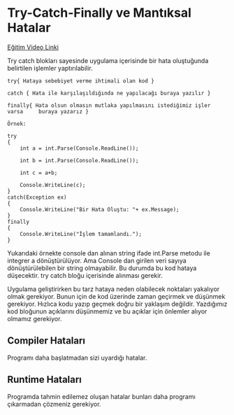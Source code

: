 # Try-Catch-Finally ve Mantıksal Hatalar

[Eğitim Video Linki](https://www.youtube.com/watch?v=EyKsQljzoco)

Try catch blokları sayesinde uygulama içerisinde bir hata oluştuğunda belirtilen işlemler yaptırılabilir.

    try{ Hataya sebebiyet verme ihtimali olan kod }

    catch { Hata ile karşılaşıldığında ne yapılacağı buraya yazılır }

    finally{ Hata olsun olmasın mutlaka yapılmasını istediğimiz işler varsa     buraya yazarız }

    Örnek:

    try
    {
        int a = int.Parse(Console.ReadLine());

        int b = int.Parse(Console.ReadLine());

        int c = a+b;

        Console.WriteLine(c);
    }
    catch(Exception ex)
    {
        Console.WriteLine("Bir Hata Oluştu: "+ ex.Message);
    }
    finally
    {
        Console.WriteLine("İşlem tamamlandı.");
    }

Yukarıdaki örnekte console dan alınan string ifade int.Parse metodu ile integrer a dönüştürülüyor. Ama Console dan girilen veri sayıya dönüştürülebilen bir string olmayabilir. Bu durumda bu kod hataya düşecektir. try catch bloğu içerisinde alınması gerekir.

Uygulama geliştirirken bu tarz hataya neden olabilecek noktaları yakalıyor olmak gerekiyor. Bunun için de kod üzerinde zaman geçirmek ve düşünmek gerekiyor. Hızlıca kodu yazıp geçmek doğru bir yaklaşım değildir. Yazdığımız kod bloğunun açıklarını düşünmemiz ve bu açıklar için önlemler alıyor olmamız gerekiyor.

## Compiler Hataları
Programı daha başlatmadan sizi uyardığı hatalar.

## Runtime Hataları

Programda tahmin edilemez oluşan hatalar bunları daha programı çıkarmadan çözmeniz gerekiyor.
